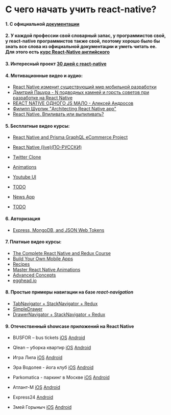 # C чего начать учить react-native?

#### 1. С официальной [документации](https://facebook.github.io/react-native/docs/getting-started.html)

#### 2. У каждой профессии свой словарный запас, у программистов свой, у react-native программистов также свой, поэтому хорошо было бы знать все слова из официальной документации и уметь читать ее. Для этого есть [курс React-Native английского](https://www.memrise.com/course/1450006/react-react-native/)

#### 3. Интересный проект [30 дней с react-native](https://github.com/fangwei716/30-days-of-react-native)

#### 4. Мотивационные видео и аудио:
  * [React Native изменит существующий мир мобильной разработки](https://www.youtube.com/watch?v=Fdi6YcmBVG8&t=9s)
  * [Дмитрий Пацура - N подводных камней и горсть советов при разработке на React Native](https://youtu.be/qehnKIu30mY) 
  * [REACT NATIVE ОДНОГО JS МАЛО - Алексей Андросов](https://www.youtube.com/watch?v=RwTmWpZ0MyA)
  * [Филипп Шурпик "Architecting React Native app"](https://www.youtube.com/watch?v=3MmwAW1VnGo)
  * [React Native. Впиливать или выпиливать?](https://androiddev.apptractor.ru/android-dev-podkast-70/)

#### 5. Бесплатные видео курсы:
  * [React Native and Prisma GraphQL eCommerce Project](https://www.youtube.com/playlist?list=PLN3n1USn4xlmqhVdKMurNREwtiUpq-SFy)
    
  * [React Native (live)(ПО-РУССКИ)](https://youtu.be/BbqY_AyF_IM)
  * [Twitter Clone](https://github.com/react-native-village/react-native-video-tutorial)
  * [Animations](https://www.youtube.com/watch?v=XKgfszmI1bk)
  * [Youtube UI](https://www.youtube.com/watch?v=LdKtugH-sb8)
  * [TODO](https://www.youtube.com/watch?v=xb8uTN3qiUI)
  * [News App](https://www.youtube.com/watch?v=8id-MphYTAo)
  * [TODO](https://www.youtube.com/watch?v=AV41HahZEpU)
    
#### 6. Авторизация 
    
  * [Express, MongoDB, and JSON Web Tokens](https://medium.com/handlebar-labs/graphql-authentication-with-react-native-apollo-part-1-2-9613aacd80b3)
    

#### 7. Платные видео курсы:
  * [The Complete React Native and Redux Course](https://www.udemy.com/the-complete-react-native-and-redux-course)
  * [Build Your Own Mobile Apps](https://www.udemy.com/react-native-build-your-own-mobile-apps)
  * [Recipes](https://www.udemy.com/react-native-recipes-volume-1)
  * [Master React Native Animations](https://www.udemy.com/master-react-native-animations)
  * [Advanced Concepts](https://www.udemy.com/react-native-advanced)
  * [egghead.io](https://egghead.io/browse/frameworks/react-native)

    
#### 8. Простые примеры навигации на базе  *react-navigation*
  * [TabNavigator + StackNavigator + Redux](https://github.com/react-native-village/TabStackNavigatorRedux)
  * [SimpleDrawer](https://github.com/react-native-village/SimpleDrawer)
  * [DrawerNavigator + StackNavigator + Redux](https://github.com/react-native-village/DrawerStackNavigatorRedux)

#### 9. Отечественный showcase приложений на React Native
   *  BUSFOR – bus tickets [iOS](https://itunes.apple.com/app/busfor-bilety-na-avtobusy/id1029817513?ls=1&mt=8) [Android](https://play.google.com/store/apps/details?id=com.busfor.Busfor)

   *  Qlean – уборка квартир [iOS](https://itunes.apple.com/app/id1011771034?mt=8) [Android](https://play.google.com/store/apps/details?id=com.qlean.qlean)

   *  Игра Лила [iOS](https://itunes.apple.com/ru/app/дхарма/id1296604457?mt=8) [Android](https://play.google.com/store/apps/details?id=com.dharma)
   
   *  Эра Водолея - йога клуб [iOS](https://itunes.apple.com/app/id1313316908) [Android](https://play.google.com/store/apps/details?id=com.aquarianage)
   
   *  Parkomatica  - паркинг в Москве [iOS](https://itunes.apple.com/us/app/parkomatica-moscow-parking/id1268850750?mt=8) [Android](https://play.google.com/store/apps/details?id=ru.parkomatica&hl=ru)
      
   *  Атлант-М [iOS](https://itunes.apple.com/ru/app/атлант-м/id515931794?mt=8) [Android](https://play.google.com/store/apps/details?id=com.atlantm&hl=ru)
     
   *  Express24 [Android](https://play.google.com/store/apps/details?id=com.uznewmax.theflash) 

   *  Змей Горыныч [iOS](https://itunes.apple.com/ru/app/%D0%B0%D0%B7%D1%81-%D0%B7%D0%BC%D0%B5%D0%B9%D0%B3%D0%BE%D1%80%D1%8B%D0%BD%D1%8B%D1%87/id1378411298?l=ru&ls=1&mt=8) [Android](https://play.google.com/store/apps/details?id=com.gorynichthedragon.app) 
   
